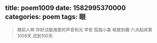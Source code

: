 title: poem1009
date: 1582995370000
categories: poem
tags: 眼
---
> 眼前人啊
你好过脑海里的声音和光
早安
孤独小美
格致别趣
六点起床第1009天 迟到100天